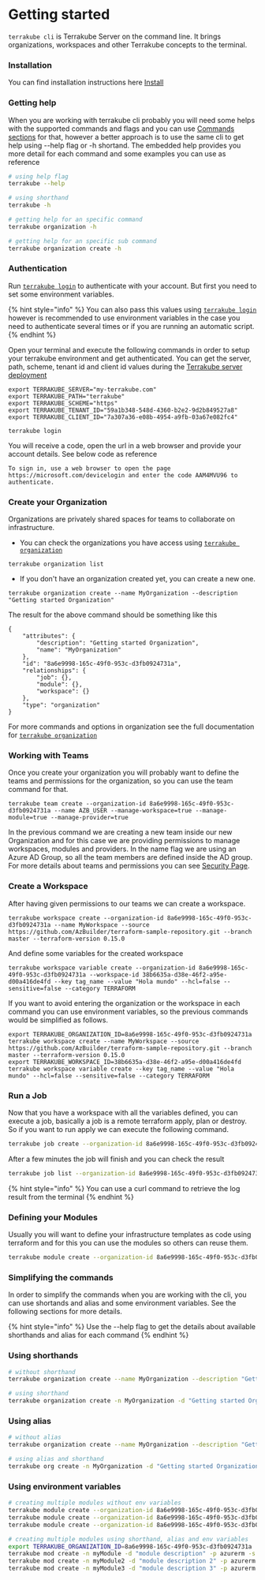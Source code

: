 # Getting started

`terrakube cli` is Terrakube Server on the command line. It brings organizations, workspaces and other Terrakube concepts to the terminal.

### Installation

You can find installation instructions here [Install](install.md)

### Getting help

When you are working with terrakube cli probably you will need some helps with the supported commands and flags and you can use [Commands sections](commands/) for that, however a better approach is to use the same cli to get help using --help flag or -h shortand. The embedded help provides you more detail for each command and some examples you can use as reference

```bash
# using help flag
terrakube --help

# using shorthand
terrakube -h

# getting help for an specific command
terrakube organization -h

# getting help for an specific sub command
terrakube organization create -h
```



### Authentication

Run [`terrakube login`](commands/azb-login.md) to authenticate with your account.  But first you need to set some environment variables.

{% hint style="info" %}
You can also pass this values using [`terrakube login`](commands/azb-login.md) however is recommended to use environment variables in the case you need to authenticate several times or if you are running an automatic script.
{% endhint %}

Open your terminal and execute the following commands in order to setup your terrakube environment and get authenticated. You can get  the server, path, scheme, tenant id and client id values during the [Terrakube server deployment](../getting-started/deployment/)

```text
export TERRAKUBE_SERVER="my-terrakube.com"
export TERRAKUBE_PATH="terrakube"
export TERRAKUBE_SCHEME="https"
export TERRAKUBE_TENANT_ID="59a1b348-548d-4360-b2e2-9d2b849527a8"
export TERRAKUBE_CLIENT_ID="7a307a36-e08b-4954-a9fb-03a67e082fc4"

terrakube login
```

You will receive a code, open the url in a web browser and provide your account details. See below code as reference

```text
To sign in, use a web browser to open the page 
https://microsoft.com/devicelogin and enter the code AAM4MVU96 to authenticate.
```

### Create your Organization

Organizations are privately shared spaces for teams to collaborate on infrastructure. 

* You can check the organizations you have access using  [`terrakube organization` ](commands/azb-organization/)

```text
terrakube organization list
```

* If you don't have an organization created yet, you can create a new one.

```text
terrakube organization create --name MyOrganization --description "Getting started Organization" 
```

The result for the above command should be something like this

```text
{
    "attributes": {
        "description": "Getting started Organization",
        "name": "MyOrganization"
    },
    "id": "8a6e9998-165c-49f0-953c-d3fb0924731a",
    "relationships": {
        "job": {},
        "module": {},
        "workspace": {}
    },
    "type": "organization"
}
```

For more commands and options in organization see the full documentation for [`terrakube organization`](commands/azb-organization/)

### Working with Teams

Once you create your organization you will probably want to define the teams and permissions for the organization, so you can use the team command for that.

```text
terrakube team create --organization-id 8a6e9998-165c-49f0-953c-d3fb0924731a --name AZB_USER --manage-workspace=true --manage-module=true --manage-provider=true
```

In the previous command we are creating a new team inside our new Organization and for this case we are providing permissions to manage workspaces, modules and providers. In the name flag we are using an Azure AD Group, so all the team members are defined inside the AD group. For more details about teams and permissions you can see [Security Page](../getting-started/design-and-architecture/security.md).

### Create a Workspace

After having given permissions to our teams we can create a workspace. 

```text
terrakube workspace create --organization-id 8a6e9998-165c-49f0-953c-d3fb0924731a --name MyWorkspace --source https://github.com/AzBuilder/terraform-sample-repository.git --branch master --terraform-version 0.15.0
```

 And define some variables for the created workspace

```text
terrakube workspace variable create --organization-id 8a6e9998-165c-49f0-953c-d3fb0924731a --workspace-id 38b6635a-d38e-46f2-a95e-d00a416de4fd --key tag_name --value "Hola mundo" --hcl=false --sensitive=false --category TERRAFORM 
```

If you want to avoid entering the organization or the workspace in each command you can use environment variables, so the previous commands would be simplified as follows.

```text
export TERRAKUBE_ORGANIZATION_ID=8a6e9998-165c-49f0-953c-d3fb0924731a
terrakube workspace create --name MyWorkspace --source https://github.com/AzBuilder/terraform-sample-repository.git --branch master --terraform-version 0.15.0
export TERRAKUBE_WORKSPACE_ID=38b6635a-d38e-46f2-a95e-d00a416de4fd
terrakube workspace variable create --key tag_name --value "Hola mundo" --hcl=false --sensitive=false --category TERRAFORM 
```

### Run a Job

Now that you have a workspace with all the variables defined, you can execute a job, basically a job is a remote terraform apply, plan or destroy. So if you want to run apply we can execute the following command.

```bash
terrakube job create --organization-id 8a6e9998-165c-49f0-953c-d3fb0924731a --workspace-id 38b6635a-d38e-46f2-a95e-d00a416de4fd  --command apply 
```

After a few minutes the job will finish and you can check the result

```bash
terrakube job list --organization-id 8a6e9998-165c-49f0-953c-d3fb0924731a
```

{% hint style="info" %}
You can use a curl command to retrieve the log result from the terminal
{% endhint %}

###  Defining your Modules

Usually you will want to define your infrastructure templates as code using terraform and for this you can use the modules so others can reuse them.

```bash
terrakube module create --organization-id 8a6e9998-165c-49f0-953c-d3fb0924731a --name myModule --description "module description" --provider azurerm --source https://github.com/AzBuilder/terraform-sample-repository.git 
```

### Simplifying the commands 

In order to simplify the commands when you are working with the cli, you can use shortands and alias and some environment variables.  See the following sections for more details.

{% hint style="info" %}
Use the --help flag to get the details about available shorthands and alias for each command
{% endhint %}

### Using shorthands

```bash
# without shorthand
terrakube organization create --name MyOrganization --description "Getting started Organization" 

# using shorthand
terrakube organization create -n MyOrganization -d "Getting started Organization" 
```

### Using alias

```bash
# without alias
terrakube organization create --name MyOrganization --description "Getting started Organization"

# using alias and shorthand
terrakube org create -n MyOrganization -d "Getting started Organization"
```

### Using environment variables

```bash
# creating multiple modules without env variables
terrakube module create --organization-id 8a6e9998-165c-49f0-953c-d3fb0924731a --name myModule --description "module description" --provider azurerm --source https://github.com/AzBuilder/terraform-sample-repository.git 
terrakube module create --organization-id 8a6e9998-165c-49f0-953c-d3fb0924731a --name myModule2 --description "module description 2" --provider azurerm --source https://github.com/AzBuilder/terraform-sample-repository.git
terrakube module create --organization-id 8a6e9998-165c-49f0-953c-d3fb0924731a --name myModule3 --description "module description 3" --provider azurerm --source https://github.com/AzBuilder/terraform-sample-repository.git

# creating multiple modules using shorthand, alias and env variables
export TERRAKUBE_ORGANIZATION_ID=8a6e9998-165c-49f0-953c-d3fb0924731a
terrakube mod create -n myModule -d "module description" -p azurerm -s https://github.com/AzBuilder/terraform-sample-repository.git 
terrakube mod create -n myModule2 -d "module description 2" -p azurerm -s https://github.com/AzBuilder/terraform-sample-repository.git
terrakube mod create -n myModule3 -d "module description 3" -p azurerm -s https://github.com/AzBuilder/terraform-sample-repository.git


```

